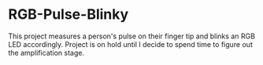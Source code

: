 # RGB-Pulse-Blinky
This project measures a person's pulse on their finger tip and blinks an RGB LED accordingly.
 Project is on hold until I decide to spend time to figure out the amplification stage.
